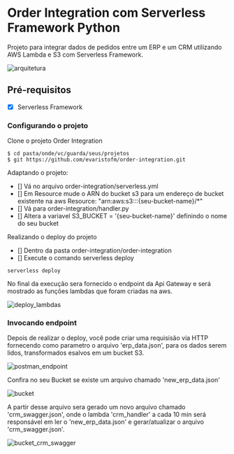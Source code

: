 <!--
title: 'AWS Simple HTTP Endpoint example in Python'
description: 'This template demonstrates how to make a simple HTTP API with Python running on AWS Lambda and API Gateway using the Serverless Framework.'
layout: Doc
framework: v4
platform: AWS
language: python
authorLink: 'https://github.com/serverless'
authorName: 'Serverless, Inc.'
authorAvatar: 'https://avatars1.githubusercontent.com/u/13742415?s=200&v=4'
-->

# Order Integration com Serverless Framework Python

Projeto para integrar dados de pedidos entre um ERP e um CRM utilizando AWS Lambda e S3 com Serverless Framework.

![arquitetura](https://github.com/evaristofm/api-brasilprev/assets/46290279/8d73d9f8-84da-48c4-9d85-e778cf5126f8)


## Pré-requisitos
- [x] Serverless Framework


### Configurando o projeto

Clone o projeto Order Integration

```
$ cd pasta/onde/vc/guarda/seus/projetos
$ git https://github.com/evaristofm/order-integration.git

```

Adaptando o projeto:
- [] Vá no arquivo order-integration/serverless.yml
- [] Em Resource mude o ARN do bucket s3 para um endereço de bucket existente na aws Resource: "arn:aws:s3:::{seu-bucket-name}/*"
- [] Vá para order-integration/handler.py
- [] Altera a variavel S3_BUCKET = '{seu-bucket-name}' definindo o nome do seu bucket


Realizando o deploy do projeto

- [] Dentro da pasta order-integration/order-integration
- [] Execute o comando serverless deploy

```
serverless deploy

```
No final da execução sera fornecido o endpoint da Api Gateway e
será mostrado as funções lambdas que foram criadas na aws.

![deploy_lambdas](https://github.com/evaristofm/api-brasilprev/assets/46290279/9b4beec1-e421-45e6-a3c0-ed8c87cabecd)


### Invocando endpoint

Depois de realizar o deploy, você pode criar uma requisisão via HTTP
fornecendo como parametro o arquivo 'erp_data.json', para os dados serem lidos, transformados
 esalvos em um bucket S3.

![postman_endpoint](https://github.com/evaristofm/api-brasilprev/assets/46290279/d75bb0d6-9329-4226-903d-701bd8b84e01)


Confira no seu Bucket se existe um arquivo chamado 'new_erp_data.json'

![bucket](https://github.com/evaristofm/api-brasilprev/assets/46290279/b98fe211-e090-4bd8-9fbe-394db0ab3bff)


A partir desse arquivo sera gerado um novo arquivo chamado 'crm_swagger.json',
onde o lambda 'crm_handler' a cada 10 min será responsável em ler o 'new_erp_data.json'
e gerar/atualizar o arquivo 'crm_swagger.json'.

![bucket_crm_swagger](https://github.com/evaristofm/api-brasilprev/assets/46290279/2abb5530-9b0b-47e8-af5c-3bbac8f9a1f2)


